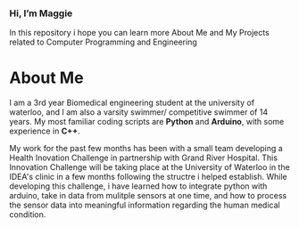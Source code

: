 ### Hi, I’m Maggie
In this repository i hope you can learn more About Me and My Projects related to Computer Programming and Engineering
# About Me
I am a 3rd year Biomedical engineering student at the university of waterloo, and I am also a varsity swimmer/ competitive swimmer of 14 years. My most familiar coding scripts are __Python__ and __Arduino__, with some experience in __C++__.

My work for the past few months has been with a small team developing a Health Inovation Challenge in partnership with Grand River Hospital. This Innovation Challenge will be taking place at the University of Waterloo in the IDEA's clinic in a few months following the structre i helped establish. While developing this challenge, i have learned how to integrate python with arduino, take in data from mulitple sensors at one time, and how to process the sensor data into meaningful information regarding the human medical condition.


